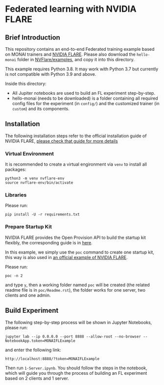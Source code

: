 # Federated learning with NVIDIA FLARE

## Brief Introduction

This repository contains an end-to-end Federated training example based on MONAI trainers and [NVIDIA FLARE](https://github.com/nvidia/nvflare). Please also download the `hello-monai` folder in [NVFlare/examples](https://github.com/NVIDIA/NVFlare/tree/main/examples/hello-monai), and copy it into this directory.



This example requires Python 3.8. It may work with Python 3.7 but currently is not compatible with Python 3.9 and above.

Inside this directory:
- All Jupiter notebooks are used to build an FL experiment step-by-step.
- hello-monai (needs to be downloaded) is a folder containing all required config files for the experiment (in `config/`) and the customized trainer (in `custom`) and its components.

## Installation

The following installation steps refer to the official installation guide of NVIDIA FLARE, [please check that guide for more details](https://nvidia.github.io/NVFlare/installation.html)

### Virtual Environment

It is recommended to create a virtual engironment via `venv` to install all packages:

```
python3 -m venv nvflare-env
source nvflare-env/bin/activate
```
### Libraries

Please run:
```
pip install -U -r requirements.txt
```

### Prepare Startup Kit

NVIDIA FLARE provides the Open Provision API to build the startup kit flexibly, the corresponding guide is in [here](https://nvidia.github.io/NVFlare/user_guide/provisioning_tool.html).

In this example, we simply use the `poc` command to create one startup kit, this way is also used in [an official example of NVIDIA FLARE](https://nvidia.github.io/NVFlare/examples/hello_cross_val.html?highlight=poc).

Please run:
```
poc -n 2
```
and type `y`, then a working folder named `poc` will be created (the related readme file is in `poc/Readme.rst`), the folder works for one server, two clients and one admin.

## Build Experiment

The following step-by-step process will be shown in Jupyter Notebooks, please run:

`jupyter lab --ip 0.0.0.0 --port 8888 --allow-root --no-browser --NotebookApp.token=MONAIFLExample`

and enter the following link:

`http://localhost:8888/?token=MONAIFLExample`

Then run `1-Server.ipynb`. You should follow the steps in the notebook, which will guide you through the process of building an FL experiment based on 2 clients and 1 server.
